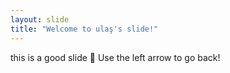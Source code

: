 ```yaml
---
layout: slide
title: "Welcome to ulaş's slide!"
---
```

this is a good slide :tada:
Use the left arrow to go back!
